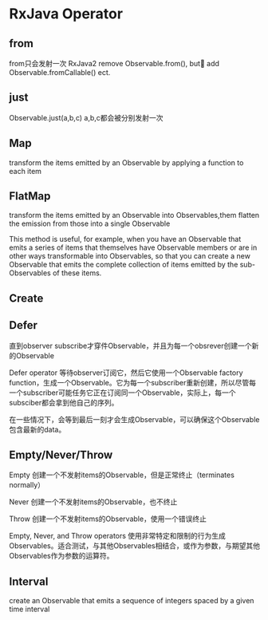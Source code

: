 # RxJava Operator

## from
from只会发射一次
RxJava2 remove Observable.from(), but add Observable.fromCallable() ect.

## just
Observable.just(a,b,c)
a,b,c都会被分别发射一次

## Map
transform the items emitted by an Observable by applying a function to each item

## FlatMap 
transform the items emitted by an Observable into Observables,them flatten the emission from those into a single Observable

This method is useful, for example, when you have an Observable that emits a series of items that themselves have Observable members or are in other ways transformable into Observables, so that you can create a new Observable that emits the complete collection of items emitted by the sub-Observables of these items.

## Create

## Defer
直到observer subscribe才穿件Observable，并且为每一个obsrever创建一个新的Observable

Defer operator 等待observer订阅它，然后它使用一个Observable factory function，生成一个Observable。它为每一个subscriber重新创建，所以尽管每一个subscriber可能任务它正在订阅同一个Observable，实际上，每一个subsciber都会拿到他自己的序列。

在一些情况下，会等到最后一刻才会生成Observable，可以确保这个Observable包含最新的data。

## Empty/Never/Throw

Empty 创建一个不发射items的Observable，但是正常终止（terminates normally）

Never 创建一个不发射items的Observable，也不终止

Throw 创建一个不发射items的Observable，使用一个错误终止

Empty, Never, and Throw operators 使用非常特定和限制的行为生成Observables。适合测试，与其他Observables相结合，或作为参数，与期望其他Observables作为参数的运算符。

## Interval
create an Observable that emits a sequence of integers spaced by a given time interval